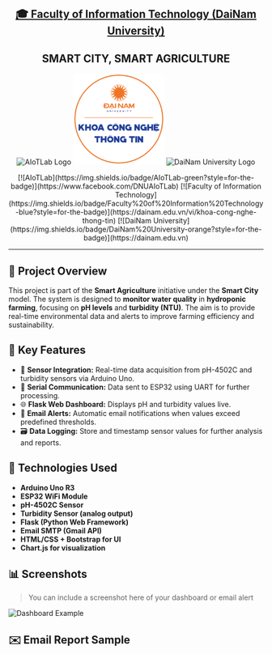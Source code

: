<h2 align="center">
    <a href="https://dainam.edu.vn/vi/khoa-cong-nghe-thong-tin">
        🎓 Faculty of Information Technology (DaiNam University)
    </a>
</h2>

<h2 align="center">
    SMART CITY, SMART AGRICULTURE
</h2>

<p align="center">
    <img src="aiotlab_logo.png" alt="AIoTLab Logo" width="170"/>
    <img src="fitdnu_logo.png" alt="FIT DaiNam Logo" width="180"/>
    <img src="dnu_logo.png" alt="DaiNam University Logo" width="200"/>
</p>

<p align="center">
    [![AIoTLab](https://img.shields.io/badge/AIoTLab-green?style=for-the-badge)](https://www.facebook.com/DNUAIoTLab)
    [![Faculty of Information Technology](https://img.shields.io/badge/Faculty%20of%20Information%20Technology-blue?style=for-the-badge)](https://dainam.edu.vn/vi/khoa-cong-nghe-thong-tin)
    [![DaiNam University](https://img.shields.io/badge/DaiNam%20University-orange?style=for-the-badge)](https://dainam.edu.vn)
</p>

---

## 📌 Project Overview

This project is part of the **Smart Agriculture** initiative under the **Smart City** model. The system is designed to **monitor water quality** in **hydroponic farming**, focusing on **pH levels** and **turbidity (NTU)**. The aim is to provide real-time environmental data and alerts to improve farming efficiency and sustainability.

## 🌱 Key Features

- 📡 **Sensor Integration:** Real-time data acquisition from pH-4502C and turbidity sensors via Arduino Uno.
- 🔁 **Serial Communication:** Data sent to ESP32 using UART for further processing.
- 🌐 **Flask Web Dashboard:** Displays pH and turbidity values live.
- 📧 **Email Alerts:** Automatic email notifications when values exceed predefined thresholds.
- 🗃️ **Data Logging:** Store and timestamp sensor values for further analysis and reports.

## 🔧 Technologies Used

- **Arduino Uno R3**
- **ESP32 WiFi Module**
- **pH-4502C Sensor**
- **Turbidity Sensor (analog output)**
- **Flask (Python Web Framework)**
- **Email SMTP (Gmail API)**
- **HTML/CSS + Bootstrap for UI**
- **Chart.js for visualization**

## 📊 Screenshots

> You can include a screenshot here of your dashboard or email alert

![Dashboard Example](screenshots/dashboard.png)

## ✉️ Email Report Sample

